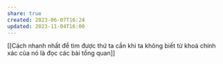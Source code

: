 ```yaml
---
share: true
created: 2023-06-07T16:24
updated: 2023-11-04T16:00
---
```

[[Cách nhanh nhất để tìm được thứ ta cần khi ta không biết từ khoá chính xác của nó là đọc các bài tổng quan]]
